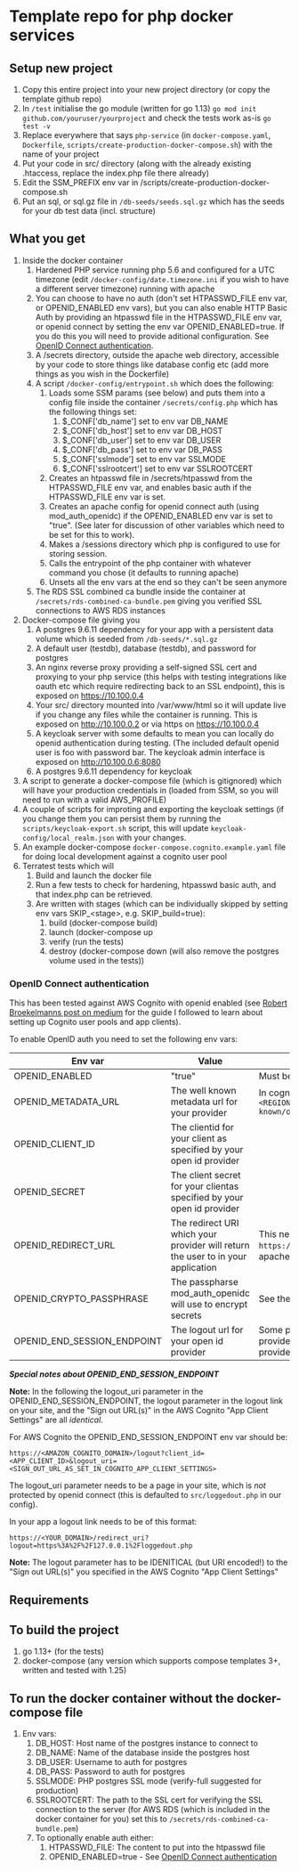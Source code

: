 # Template repo for php docker services

## Setup new project

1. Copy this entire project into your new project directory (or copy the template github repo)
2. In `/test` initialise the go module (written for go 1.13) `go mod init github.com/youruser/yourproject` and check
   the tests work as-is `go test -v`
3. Replace everywhere that says `php-service` (in `docker-compose.yaml`, `Dockerfile`, 
   `scripts/create-production-docker-compose.sh`) with the name of your project
4. Put your code in src/ directory (along with the already existing .htaccess, replace the index.php file there
   already)
5. Edit the SSM\_PREFIX env var in /scripts/create-production-docker-compose.sh
6. Put an sql, or sql.gz file in `/db-seeds/seeds.sql.gz` which has the seeds for your db test data (incl. structure)

## What you get

1. Inside the docker container
    1. Hardened PHP service running php 5.6 and configured for a UTC timezone (edit `/docker-config/date.timezone.ini`
       if you wish to have a different server timezone) running with apache
    2. You can choose to have no auth (don't set HTPASSWD\_FILE env var, or OPENID\_ENABLED env vars), but you can also
       enable HTTP Basic Auth by providing an htpasswd file in the HTPASSWD_FILE env var, or openid connect by setting
       the env var OPENID_ENABLED=true. If you do this you will need to provide aditional configuration.
       See [OpenID Connect authentication](#openid-auth).
    3. A /secrets directory, outside the apache web directory, accessible by your code to store things like
       database config etc (add more things as you wish in the Dockerfile)
    4. A script `/docker-config/entrypoint.sh` which does the following:
        1. Loads some SSM params (see below) and puts them into a config file inside the container `/secrets/config.php`
           which has the following things set:
            1. $_CONF['db_name'] set to env var DB\_NAME
            2. $_CONF['db_host'] set to env var DB\_HOST
            3. $_CONF['db_user'] set to env var DB\_USER
            4. $_CONF['db_pass'] set to env var DB\_PASS
            5. $_CONF['sslmode'] set to env var SSLMODE
            6. $_CONF['sslrootcert'] set to env var SSLROOTCERT
        2. Creates an htpasswd file in /secrets/htpasswd from the HTPASSWD_FILE env var, and enables basic auth if the
           HTPASSWD\_FILE env var is set.
        3. Creates an apache config for openid connect auth (using mod\_auth\_openidc) if the OPENID\_ENABLED env var
           is set to "true". (See later for discussion of other variables which need to be set for this to work).
        4. Makes a /sessions directory which php is configured to use for storing session.
        5. Calls the entrypoint of the php container with whatever command you chose (it defaults to running apache)
        6. Unsets all the env vars at the end so they can't be seen anymore
    5. The RDS SSL combined ca bundle inside the container at `/secrets/rds-combined-ca-bundle.pem` giving you verified
       SSL connections to AWS RDS instances
3. Docker-compose file giving you 
    1. A postgres 9.6.11 dependency for your app with a persistent data volume which is seeded from `/db-seeds/*.sql.gz`
    2. A default user (testdb), database (testdb), and password for postgres
    3. An nginx reverse proxy providing a self-signed SSL cert and proxying to your php service (this helps with
       testing integrations like oauth etc which require redirecting back to an SSL endpoint), this is exposed on
       https://10.100.0.4
    4. Your src/ directory mounted into /var/www/html so it will update live if you change any files while the
       container is running. This is exposed on http://10.100.0.2 or via https on https://10.100.0.4
    5. A keycloak server with some defaults to mean you can locally do openid authentication during testing. (The
       included default openid user is foo with password bar. The keycloak admin interface is exposed on 
       http://10.100.0.6:8080
    6. A postgres 9.6.11 dependency for keycloak
4. A script to generate a docker-compose file (which is gitignored) which will have your production
   credentials in (loaded from SSM, so you will need to run with a valid AWS\_PROFILE)
5. A couple of scripts for improting and exporting the keycloak settings (if you change them you can persist them
   by running the `scripts/keycloak-export.sh` script, this will update `keycloak-config/local_realm.json` with your
   changes.
6. An example docker-compose `docker-compose.cognito.example.yaml` file for doing local development against a cognito
   user pool
5. Terratest tests which will
    1. Build and launch the docker file
    2. Run a few tests to check for hardening, htpasswd basic auth, and that index.php can be retrieved.
    3. Are written with stages (which can be individually skipped by setting env vars SKIP\_\<stage\>,
       e.g. SKIP_build=true):
        1. build (docker-compose build)
        2. launch (docker-compose up
        3. verify (run the tests)
        4. destroy (docker-compose down (will also remove the postgres volume used in the tests))

### <a id="openid-auth">OpenID Connect authentication</a>

This has been tested against AWS Cognito with openid enabled (see [Robert Broekelmanns post on medium](https://medium.com/@robert.broeckelmann/openid-connect-authorization-code-flow-with-aws-cognito-246997abd11a)
for the guide I followed to learn about setting up Cognito user pools and app clients).

To enable OpenID auth you need to set the following env vars:

Env var | Value | Notes
--- | --- | ---
OPENID\_ENABLED | "true" | Must be the string true
OPENID\_METADATA\_URL | The well known metadata url for your provider | In cognito this is `https://cognito-idp.<REGION>.amazonaws.com/<COGNITO_USER_POOL_ID>/.well-known/openid-configuration`
OPENID\_CLIENT\_ID | The clientid for your client as specified by your open id provider |
OPENID\_SECRET | The client secret for your clientas specified by your open id provider |
OPENID\_REDIRECT\_URL | The redirect URI which your provider will return the user to in your application | This needs to be set to `https://<YOUR_DOMAIN>/redirect_uri` to match the apache module configuration
OPENID\_CRYPTO\_PASSPHRASE | The passpharse mod\_auth\_openidc will use to encrypt secrets | See the [mod\_auth\_openidc config file for more info](https://github.com/zmartzone/mod_auth_openidc/blob/master/auth_openidc.conf#L16)
OPENID\_END\_SESSION\_ENDPOINT | The logout url for your open id provider | Some providers (looking at you AWS Cognito) do not provide this from the metadata endpoint, for any provider that doesn't you will need to set this explicitly.

***Special notes about OPENID\_END\_SESSION\_ENDPOINT***

**Note:** In the following the logout\_uri parameter in the OPENID\_END\_SESSION\_ENDPOINT, the logout parameter in the
logout link on your site, and the "Sign out URL(s)" in the AWS Cognito "App Client Settings" are all _identical_.

For AWS Cognito the OPENID\_END\_SESSION\_ENDPOINT env var should be:

    https://<AMAZON_COGNITO_DOMAIN>/logout?client_id=<APP_CLIENT_ID>&logout_uri=<SIGN_OUT_URL_AS_SET_IN_COGNITO_APP_CLIENT_SETTINGS>

The logout\_uri parameter needs to be a page in your site, which is _not_ protected by openid connect (this is defaulted to `src/loggedout.php` in our config).

In your app a logout link needs to be of this format:

    https://<YOUR_DOMAIN>/redirect_uri?logout=https%3A%2F%2F127.0.0.1%2Floggedout.php

**Note:** The logout parameter has to be IDENITICAL (but URI encoded!) to the "Sign out URL(s)" you specified in the AWS Cognito "App Client Settings"


## Requirements

## To build the project

1. go 1.13+ (for the tests)
2. docker-compose (any version which supports compose templates 3+, written and tested with 1.25)

## To run the docker container without the docker-compose file

1. Env vars:
    1. DB\_HOST: Host name of the postgres instance to connect to
    2. DB\_NAME: Name of the database inside the postgres host
    3. DB\_USER: Username to auth for postgres
    4. DB\_PASS: Password to auth for postgres
    5. SSLMODE: PHP postgres SSL mode (verify-full suggested for production)
    6. SSLROOTCERT: The path to the SSL cert for verifying the SSL connection to the server (for AWS RDS (which is
       included in the docker container for you) set this to `/secrets/rds-combined-ca-bundle.pem`)
    7. To optionally enable auth either:
        1. HTPASSWD\_FILE: The content to put into the htpasswd file
        2. OPENID\_ENABLED=true - See [OpenID Connect authentication](#openid-auth)
